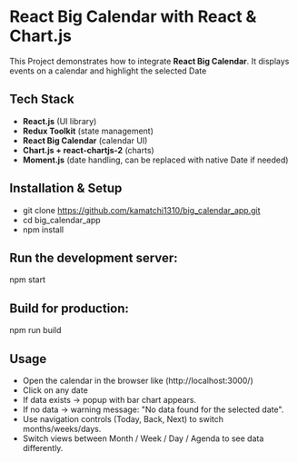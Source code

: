 # React Big Calendar with React & Chart.js
This Project demonstrates how to integrate **React Big Calendar**.
It displays events on a calendar and highlight the selected Date

## Tech Stack
- **React.js** (UI library)  
- **Redux Toolkit** (state management)  
- **React Big Calendar** (calendar UI)  
- **Chart.js + react-chartjs-2** (charts)  
- **Moment.js** (date handling, can be replaced with native Date if needed)

## Installation & Setup
- git clone https://github.com/kamatchi1310/big_calendar_app.git
- cd big_calendar_app
- npm install


## Run the development server:
npm start


## Build for production:
npm run build

## Usage
- Open the calendar in the browser like (http://localhost:3000/)
- Click on any date
- If data exists → popup with bar chart appears.
- If no data → warning message: "No data found for the selected date".
- Use navigation controls (Today, Back, Next) to switch months/weeks/days.
- Switch views between Month / Week / Day / Agenda to see data differently.
